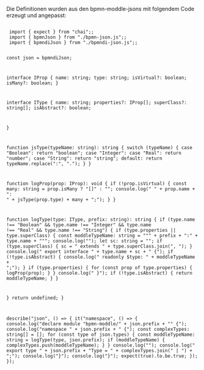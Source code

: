 Die Definitionen wurden aus den bpmn-moddle-jsons mit folgendem Code erzeugt und angepasst: <br />

<code>
 import { expect } from "chai";;
 import { bpmnJson } from "./bpmn-json.js";;
 import { bpmndiJson } from "./bpmndi-json.js";;

const json = bpmndiJson;

interface IProp { name: string; type: string; isVirtual?: boolean; isMany?: boolean; }

interface IType { name: string; properties?: IProp[]; superClass?: string[]; isAbstract?: boolean;

}

function jsType(typeName: string): string { switch (typeName) { case "Boolean": return "boolean"; case "Integer": case "Real": return "number"; case "String": return "string";
default: return typeName.replace(":", "."); } }

function logProp(prop: IProp): void { if (!prop.isVirtual) { const many: string = prop.isMany ? "[]" : ""; console.log(" " + prop.name + ": " + jsType(prop.type) + many +
";"); } }

function logType(type: IType, prefix: string): string { if (type.name !== "Boolean" && type.name !== "Integer" && type.name !== "Real" && type.name !== "String") { if
(type.properties || type.superClass) { const moddleTypeName: string = "\"" + prefix + ":" + type.name + "\""; console.log(""); let sc: string = ""; if (type.superClass) { sc =
" extends " + type.superClass.join(", "); } console.log(" export interface " + type.name + sc + " {"); if (!type.isAbstract) { console.log(" readonly \$type: " +
moddleTypeName + ";"); } if (type.properties) { for (const prop of type.properties) { logProp(prop); } } console.log(" }"); if (!type.isAbstract) { return moddleTypeName; } }

} return undefined; }

describe("json", () => { it("namespace", () => { console.log("declare module \"bpmn-moddle/" + json.prefix + "\" {"); console.log("namespace " + json.prefix + " {"); const
complexTypes: string[] = []; for (const type of json.types) { const moddleTypeName: string = logType(type, json.prefix); if (moddleTypeName) {
complexTypes.push(moddleTypeName); } } console.log(""); console.log(" export type " + json.prefix + "Type = " + complexTypes.join(" | ") + ";"); console.log("}");
console.log("}"); expect(true).to.be.true; }); }); </code>
